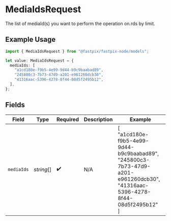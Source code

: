 # MediaIdsRequest

The list of mediaId(s) you want to perform the operation on.rds by limit.

## Example Usage

```typescript
import { MediaIdsRequest } from "@fastpix/fastpix-node/models";

let value: MediaIdsRequest = {
  mediaIds: [
    "a1cd180e-f9b5-4e99-9d44-b9c9baabad89",
    "245800c3-7b73-47d9-a201-e961260dcb30",
    "41316aac-5396-4278-8f44-08d5f2495b12",
  ],
};
```

## Fields

| Field                                                                                                                      | Type                                                                                                                       | Required                                                                                                                   | Description                                                                                                                | Example                                                                                                                    |
| -------------------------------------------------------------------------------------------------------------------------- | -------------------------------------------------------------------------------------------------------------------------- | -------------------------------------------------------------------------------------------------------------------------- | -------------------------------------------------------------------------------------------------------------------------- | -------------------------------------------------------------------------------------------------------------------------- |
| `mediaIds`                                                                                                                 | *string*[]                                                                                                                 | :heavy_check_mark:                                                                                                         | N/A                                                                                                                        | [<br/>"a1cd180e-f9b5-4e99-9d44-b9c9baabad89",<br/>"245800c3-7b73-47d9-a201-e961260dcb30",<br/>"41316aac-5396-4278-8f44-08d5f2495b12"<br/>] |